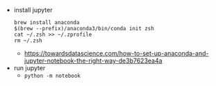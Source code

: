 - install jupyter
  ```shell
  brew install anaconda
  $(brew --prefix)/anaconda3/bin/conda init zsh
  cat ~/.zsh >> ~/.zprofile
  rm ~/.zsh
  ```
  - https://towardsdatascience.com/how-to-set-up-anaconda-and-jupyter-notebook-the-right-way-de3b7623ea4a
- run jupyter
  - `python -m notebook`

